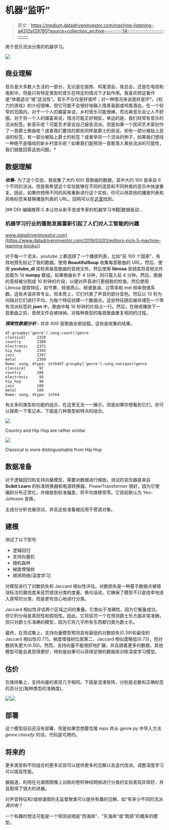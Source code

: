 # 机器“监听”

> 原文：<https://medium.datadriveninvestor.com/machine-listening-a4312a129780?source=collection_archive---------14----------------------->

用于音乐流派分类的机器学习。

![](img/806b1ce1dbfd7ae1a2cb69d314a6b760.png)

## 商业理解

音乐是大多数人生活的一部分，无论是在锻炼、鸡尾酒会、夜总会，还是在电视和电影中。但是只有特定类型的音乐在特定的情况下才起作用。我喜欢把这看作是“体裁适合”或“适当性”。音乐不仅仅是好或坏；对一种情况来说是好是坏*。《权力的游戏》的介绍很棒，但它可能不会很好地融入情景喜剧或鸡尾酒会。在一个较窄的范围内，对于一个人的婚宴来说，乡村音乐可能很棒，而古典音乐会让人不舒服。对于另一个人的婚宴来说，情况可能正好相反。幸运的是，我们经常有音乐的流派标签。新音乐呢？可能艺术家会自己报告流派。但是如果一个民间艺术家创作了一首爵士歌曲呢？或者我们要找的那些同样是爵士的民谣，却有一部分被贴上民谣的标签，有一部分被贴上爵士的标签？或者举另一个流派的例子，如果我们想找一种绝不是嘻哈的新乡村音乐呢？如果我们能预测一首歌落入某些流派的可能性，我们就能回答这些问题。*

## 数据理解

***收集-*** 为了这个实验，我收集了大约 600 首歌曲的数据，其中大约 100 首来自 6 个不同的流派。但是我希望这个实验能够在不同的混音和不同种类的音乐中快速重复。因此，如果你想用不同的风格重新进行这个实验，你可以用其他的播放列表和风格标签来替换播放列表的 URL。回购可以在[这里](https://github.com/Patrickbfuller/classify_genre)找到。

[](https://www.datadriveninvestor.com/2019/03/03/editors-pick-5-machine-learning-books/) [## DDI 编辑推荐:5 本让你从新手变成专家的机器学习书籍|数据驱动…

### 机器学习行业的蓬勃发展重新引起了人们对人工智能的兴趣

www.datadriveninvestor.com](https://www.datadriveninvestor.com/2019/03/03/editors-pick-5-machine-learning-books/) 

对于每一个流派，youtube 上都选择了一个播放列表，比如“前 100 个国家”，有效地预先标记了我的数据。使用 **BeautifulSoup** 收集每首歌曲的 URL。然后，使用 **youtube_dl** 库检索每首歌曲的音频文件。然后使用 **librosa** 音频库将音频文件加载为 1d **numpy** 数组。如果歌曲长于 4 分钟，则只载入前 4 分钟。然后，歌曲的音频被分割成 10 秒钟的片段，以便对声音进行更细致的检查。然后使用 Librosa 提取特征，如节奏、频谱质心、频谱衰减、过零率和 mel 频率倒谱系数。这些术语非常专业，但本质上，它们代表了声音的部分音色。然后以 10 秒为间隔对它们进行平均，为每个特征创建一个数据点。这些特征随后被存储在一个带有流派标签的 **json** 中，歌曲中每 10 秒钟的片段占一行。然后，在继续播放下一首歌曲之前，音频文件会被抹掉。对每种类型的每首歌曲重复相同的过程。

***探索性数据分析* -** 并非 600 首歌曲全部加载。这些是收集的结果。

```
df.groupby('genre').song.count()genre
classical     2320
country       2389
electronic    2371
hip_hop       2345
jazz          2397
metal         2399
Name: song, dtype: int64df.groupby('genre').song.nunique()genre
classical      97
country       100
electronic     99
hip_hop        98
jazz          100
metal         100
Name: song, dtype: int64
```

有太多的类型和功能的组合，在这里无法一一展示，但是如果你想看到它们，你可以探索一下笔记本。下面是几种类型和特点的组合。

![](img/ade2660cd40031bae1b15abe93e3e256.png)

Country and Hip Hop are rather similar.

![](img/15914c7366b752f4d490099eadc4920b.png)

Classical is more distinguishable from Hip Hop

## 数据准备

对于逻辑回归和支持向量模型，需要对数据进行缩放。测试的变压器是来自 **Scikit Learn** 的标准转换器和电源转换器。PowerTransformer 很好，因为它使偏斜分布正常化，并缩放到标准偏差，将平均值移至零。它目前默认为 Yeo-Johnson 变换。

主成分分析也被测试，并且这些准备被应用于管道对象。

## 建模

测试了以下型号:

*   逻辑回归
*   支持向量机
*   随机森林
*   梯度增强树
*   顺序网络(深度学习)

对模型进行了对数损失和 Jaccard 相似性评估。对数损失是一种基于数据点被错误标注的置信度来惩罚错误分类的度量。换句话说，它确保了模型不只是侥幸地进入狭窄的分类，而是更有信心地进行分类。

Jaccard 相似性评估两个区域之间的重叠。它类似于准确性，因为它衡量成功，但它的分母是真阳性和假阳性。因此，它将惩罚一个在预测爵士乐方面非常准确，但只对爵士乐准确的模型，因为它将几乎所有东西都归类为爵士乐。

最终，在测试集上，支持向量模型预测具有最低的对数损失(0.39)和最佳的 Jaccard 相似性(0.77)。梯度增强树位居第二，Jaccard 相似度略低(0.73)，但对数损失更大(0.50)。然而，支持向量不能很好地扩展，并且随着更多的数据，其他模型可能会表现得更好，特别是如果可以获得足够的数据来训练深度学习模型。

## 估价

在维持集上，支持向量的表现几乎相同。下面是混淆矩阵，分别是总数和正确标签的百分比(每种类型的准确度)。

![](img/98cd6af85ad9715787ed49f6b05c283d.png)![](img/a17683794de432d4c5802662c05a80a0.png)

## 部署

这个模型目前还没有部署，但是如果您想要克隆 repo 并从 genre.py 中导入方法 *genre.classify* 的话，代码是可用的。

## 将来的

更多类型和不同组合的更多实验可以提供更多的见解以及迭代改进。调整深度学习可以提高性能。

据报道，利用在光谱图图像上训练的卷积神经网络进行分类的实验表现非常好，并且取得了很大的进展。

对声音特征和/或频谱图的无监督聚类可以提供有趣的见解，如“有多少不同的流派*真的有*？

一个有趣的想法可能是一个预测说唱是“西海岸”、“东海岸”或“南部”的概率的模型。